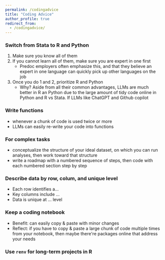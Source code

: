```yaml
---
permalink: /codingadvice
title: "Coding Advice"
author_profile: true
redirect_from: 
  - /codingadvice/
---
```


### Switch from Stata to R and Python
   1. Make sure you know all of them
   2. If you cannot learn all of them, make sure you are expert in one first
      - Predoc employers often emphasize this, and that they believe an expert in one language can quickly pick up other languages on the job
   3. Once you do 1 and 2, prioritize R and Python
      - Why? Aside from all their common advantages, LLMs are much better in R an Python due to the large amount of tidy code online in Python and R vs Stata. If LLMs like ChatGPT and Github copilot 

### Write functions
   - whenever a chunk of code is used twice or more
   - LLMs can easily re-write your code into functions 

### For complex tasks
- conceptualize the structure of your ideal dataset, on which you can run analyses, then work toward that structure
- write a roadmap with a numbered sequence of steps, then code with each numbered section step by step

### Describe data by row, colum, and unique level
- Each row identifies a...
- Key columns include ...
- Data is unique at ... level

### Keep a coding notebook
  - Benefit: can easily copy & paste with minor changes
  - Reflect: if you have to copy & paste a large chunk of code multiple times from your notebook, then maybe there're packages online that address your needs

### Use `renv` for long-term projects in R
